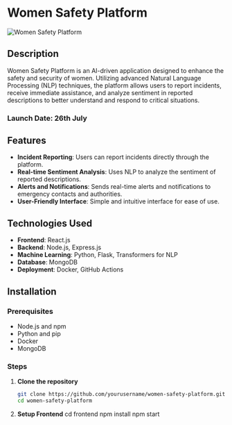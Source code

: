 # Women Safety Platform

![Women Safety Platform](https://example.com/your-logo.png)

## Description

Women Safety Platform is an AI-driven application designed to enhance the safety and security of women. Utilizing advanced Natural Language Processing (NLP) techniques, the platform allows users to report incidents, receive immediate assistance, and analyze sentiment in reported descriptions to better understand and respond to critical situations.

### Launch Date: 26th July

## Features

- **Incident Reporting**: Users can report incidents directly through the platform.
- **Real-time Sentiment Analysis**: Uses NLP to analyze the sentiment of reported descriptions.
- **Alerts and Notifications**: Sends real-time alerts and notifications to emergency contacts and authorities.
- **User-Friendly Interface**: Simple and intuitive interface for ease of use.

## Technologies Used

- **Frontend**: React.js
- **Backend**: Node.js, Express.js
- **Machine Learning**: Python, Flask, Transformers for NLP
- **Database**: MongoDB
- **Deployment**: Docker, GitHub Actions

## Installation

### Prerequisites

- Node.js and npm
- Python and pip
- Docker
- MongoDB

### Steps

1. **Clone the repository**
   ```bash
   git clone https://github.com/yourusername/women-safety-platform.git
   cd women-safety-platform

2. **Setup Frontend**
 cd frontend
    npm install
  npm start




